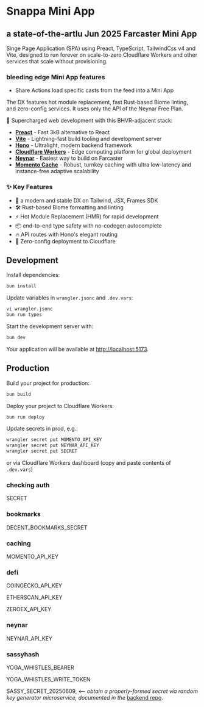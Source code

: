 # Snappa Mini App

## a state-of-the-artlu Jun 2025 Farcaster Mini App

Singe Page Application (SPA) using Preact, TypeScript, TailwindCss v4 and Vite, designed to run forever on scale-to-zero Cloudflare Workers and other services that scale without provisioning.

### bleeding edge Mini App features

* Share Actions load specific casts from the feed into a Mini App

The DX features hot module replacement, fast Rust-based Biome linting, and zero-config services. It uses only the API of the Neynar Free Plan.

<!-- dash-content-start -->

🚀 Supercharged web development with this BHVR-adjacent stack:

* [**Preact**](https://preactjs.com/) - Fast 3kB alternative to React
* [**Vite**](https://vite.dev/) - Lightning-fast build tooling and development server
* [**Hono**](https://hono.dev/) - Ultralight, modern backend framework
* [**Cloudflare Workers**](https://developers.cloudflare.com/workers/) - Edge computing platform for global deployment
* [**Neynar**](https://neynar.com/) - Easiest way to build on Farcaster
* [**Momento Cache**](https://gomomento.com/) - Robust, turnkey caching with ultra low-latency and instance-free adaptive scalability

### ✨ Key Features

* 🎯 a modern and stable DX on Tailwind, JSX, Frames SDK
* 🛠️ Rust-based Biome formatting and linting
* ⚡ Hot Module Replacement (HMR) for rapid development
* 📦 end-to-end type safety with no-codegen autocomplete
* 🔥 API routes with Hono's elegant routing
* 🔄 Zero-config deployment to Cloudflare

<!-- dash-content-end -->

## Development

Install dependencies:

```bash
bun install
```

Update variables in `wrangler.jsonc` and `.dev.vars`:

```bash
vi wrangler.jsonc
bun run types
```

Start the development server with:

```bash
bun dev
```

Your application will be available at [http://localhost:5173](http://localhost:5173).

## Production

Build your project for production:

```bash
bun build
```

Deploy your project to Cloudflare Workers:

```bash
bun run deploy
```

Update secrets in prod, e.g.:

```bash
wrangler secret put MOMENTO_API_KEY
wrangler secret put NEYNAR_API_KEY
wrangler secret put SECRET
```

or via Cloudflare Workers dashboard (copy and paste contents of `.dev.vars`)

### checking auth

SECRET

### bookmarks

DECENT_BOOKMARKS_SECRET

### caching

MOMENTO_API_KEY

### defi

COINGECKO_API_KEY

ETHERSCAN_API_KEY

ZEROEX_API_KEY

### neynar

NEYNAR_API_KEY

### sassyhash

YOGA_WHISTLES_BEARER

YOGA_WHISTLES_WRITE_TOKEN

SASSY_SECRET_20250609,  <-- *obtain a properly-formed secret via random key generator microservice, documented in the* [backend repo](https://github.com/artlu99/yoga-whistles/blob/058514d06ece2a64bd51e8cc5f3572332771c754/test/unit.spec.ts#L6C1-L6C1).
